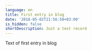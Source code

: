 ```yaml
---
language: en
title: First entry in blog
date: '2018-05-02T21:56:50+03:00'
is_hidden: false
shortDescription: Just a test record
---
```

Text of first entry in blog
